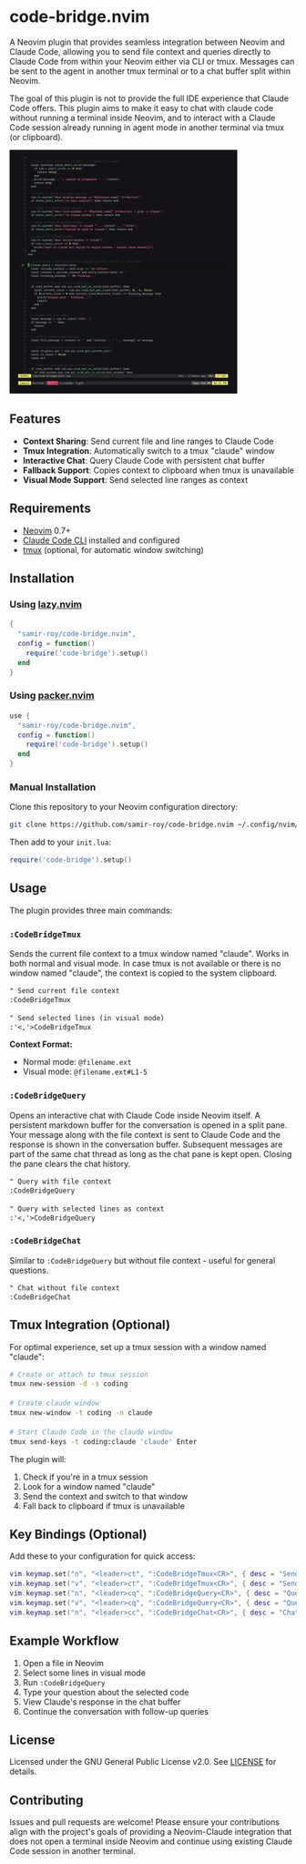 # code-bridge.nvim

A Neovim plugin that provides seamless integration between Neovim and Claude Code, allowing you to
send file context and queries directly to Claude Code from within your Neovim either via CLI or tmux.
Messages can be sent to the agent in another tmux terminal or to a chat buffer split within Neovim.

The goal of this plugin is not to provide the full IDE experience that Claude Code offers. This plugin
aims to make it easy to chat with claude code without running a terminal inside Neovim, and to interact
with a Claude Code session already running in agent mode in another terminal via tmux (or clipboard).

<img src="code-bridge-demo.gif" alt="code-bridge-demo" width="400">

## Features

- **Context Sharing**: Send current file and line ranges to Claude Code
- **Tmux Integration**: Automatically switch to a tmux "claude" window
- **Interactive Chat**: Query Claude Code with persistent chat buffer
- **Fallback Support**: Copies context to clipboard when tmux is unavailable
- **Visual Mode Support**: Send selected line ranges as context

## Requirements

- [Neovim](https://neovim.io/) 0.7+
- [Claude Code CLI](https://github.com/anthropics/claude-code) installed and configured
- [tmux](https://github.com/tmux/tmux) (optional, for automatic window switching)

## Installation

### Using [lazy.nvim](https://github.com/folke/lazy.nvim)

```lua
{
  "samir-roy/code-bridge.nvim",
  config = function()
    require('code-bridge').setup()
  end
}
```

### Using [packer.nvim](https://github.com/wbthomason/packer.nvim)

```lua
use {
  "samir-roy/code-bridge.nvim",
  config = function()
    require('code-bridge').setup()
  end
}
```

### Manual Installation

Clone this repository to your Neovim configuration directory:
```bash
git clone https://github.com/samir-roy/code-bridge.nvim ~/.config/nvim/pack/plugins/start/code-bridge.nvim
```

Then add to your `init.lua`:
```lua
require('code-bridge').setup()
```

## Usage

The plugin provides three main commands:

### `:CodeBridgeTmux`

Sends the current file context to a tmux window named "claude". Works in both normal and visual mode. In case tmux
is not available or there is no window named "claude", the context is copied to the system clipboard.

```vim
" Send current file context
:CodeBridgeTmux

" Send selected lines (in visual mode)
:'<,'>CodeBridgeTmux
```

**Context Format:**
- Normal mode: `@filename.ext`
- Visual mode: `@filename.ext#L1-5`

### `:CodeBridgeQuery`

Opens an interactive chat with Claude Code inside Neovim itself. A persistent markdown buffer for the conversation
is opened in a split pane. Your message along with the file context is sent to Claude Code and the response is
shown in the conversation buffer. Subsequent messages are part of the same chat thread as long as the chat pane
is kept open. Closing the pane clears the chat history.

```vim
" Query with file context
:CodeBridgeQuery

" Query with selected lines as context
:'<,'>CodeBridgeQuery
```

### `:CodeBridgeChat`

Similar to `:CodeBridgeQuery` but without file context - useful for general questions.

```vim
" Chat without file context
:CodeBridgeChat
```

## Tmux Integration (Optional)

For optimal experience, set up a tmux session with a window named "claude":

```bash
# Create or attach to tmux session
tmux new-session -d -s coding

# Create claude window
tmux new-window -t coding -n claude

# Start Claude Code in the claude window
tmux send-keys -t coding:claude 'claude' Enter
```

The plugin will:
1. Check if you're in a tmux session
2. Look for a window named "claude"
3. Send the context and switch to that window
4. Fall back to clipboard if tmux is unavailable

## Key Bindings (Optional)

Add these to your configuration for quick access:

```lua
vim.keymap.set("n", "<leader>ct", ":CodeBridgeTmux<CR>", { desc = "Send context to claude via tmux" })
vim.keymap.set("v", "<leader>ct", ":CodeBridgeTmux<CR>", { desc = "Send selection to claude via tmux" })
vim.keymap.set("n", "<leader>cq", ":CodeBridgeQuery<CR>", { desc = "Query claude with context" })
vim.keymap.set("v", "<leader>cq", ":CodeBridgeQuery<CR>", { desc = "Query claude with selection" })
vim.keymap.set("n", "<leader>cc", ":CodeBridgeChat<CR>", { desc = "Chat with claude" })
```

## Example Workflow

1. Open a file in Neovim
2. Select some lines in visual mode
3. Run `:CodeBridgeQuery`
4. Type your question about the selected code
5. View Claude's response in the chat buffer
6. Continue the conversation with follow-up queries

## License

Licensed under the GNU General Public License v2.0. See [LICENSE](LICENSE) for details.

## Contributing

Issues and pull requests are welcome! Please ensure your contributions align with the project's goals
of providing a Neovim-Claude integration that does not open a terminal inside Neovim and continue
using existing Claude Code session in another terminal.

